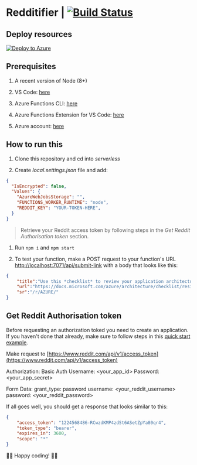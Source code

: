# Redditifier | [![Build Status](https://dev.azure.com/sicotin/sicotin/_apis/build/status/simonaco.redditifier?branchName=master)](https://dev.azure.com/sicotin/sicotin/_build/latest?definitionId=26&branchName=master&WT.mc_id=redditifier-github-sicotin)

## Deploy resources

[![Deploy to Azure](https://azuredeploy.net/deploybutton.png)](https://portal.azure.com/?WT.mc_id=startup-0000-sicotin#create/Microsoft.Template/uri/https%3A%2F%2Fraw.githubusercontent.com%2Fsimonaco%2Fredditifier%2Fmaster%2Fazuredeploy.json)

## Prerequisites

1. A recent version of Node (8+)

1. VS Code: [here](https://code.visualstudio.com/download/?WT.mc_id=startup-0000-sicotin)

1. Azure Functions CLI: [here](https://docs.microsoft.com/azure/azure-functions/functions-run-local?WT.mc_id=startup-0000-sicotin)  

1. Azure Functions Extension for VS Code: [here](https://marketplace.visualstudio.com/items/?WT.mc_id=startup-0000-sicotin&itemName=ms-azuretools.vscode-azurefunctions)  

1. Azure account: [here](https://azure.microsoft.com/free/?WT.mc_id=startup-0000-sicotin)

## How to run this

1. Clone this repository and cd into *serverless*

1. Create *local.settings.json* file and add:

```json
{
  "IsEncrypted": false,
  "Values": {
    "AzureWebJobsStorage": "",
    "FUNCTIONS_WORKER_RUNTIME": "node",
    "REDDIT_KEY": "YOUR-TOKEN-HERE",
  }
}
```

> Retrieve your Reddit access token by following steps in the *Get Reddit Authorisation token* section.

1. Run ```npm i``` and ```npm start```

1. To test your function, make a POST request to your function's URL [http://localhost:7071/api/submit-link](http://localhost:7071/api/submit-link) with a body that looks like this:

```json
{
    "title":"Use this *checklist* to review your application architecture from a *resiliency* standpoint; Application Design, Data Management, Security, Testing & Deployment",
    "url":"https://docs.microsoft.com/azure/architecture/checklist/resiliency?WT.mc_id=redditifier-github-sicotin",
    "sr":"/r/AZURE/"
}
```

## Get Reddit Authorisation token

Before requesting an authorization toked you need to create an application. If you haven't done that already, make sure to follow steps in this [quick start example](https://github.com/reddit-archive/reddit/wiki/OAuth2-Quick-Start-Example).

Make request to [https://www.reddit.com/api/v1/access_token](https://www.reddit.com/api/v1/access_token)

Authorization: Basic Auth
Username: <your_app_id>
Password: <your_app_secret>

Form Data:
grant_type: password
username: <your_reddit_username>
password: <your_reddit_password>

If all goes well, you should get a response that looks similar to this:

```json
{
    "access_token": "1224568486-RCwzdKMP4zdSt6ASetZpYa80qr4",
    "token_type": "bearer",
    "expires_in": 3600,
    "scope": "*"
}
```

🙋🏼 Happy coding! 🙋🏼
